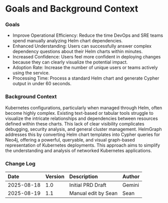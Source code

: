 # Goals and Background Context

### Goals

*   Improve Operational Efficiency: Reduce the time DevOps and SRE teams spend manually analyzing Helm chart
    dependencies.
*   Enhanced Understanding: Users can successfully answer complex dependency questions about their Helm charts within
    minutes.
*   Increased Confidence: Users feel more confident in deploying changes because they can clearly visualize the
    potential impact.
*   Adoption Rate: Increase the number of unique users or teams actively using the service.
*   Processing Time: Process a standard Helm chart and generate Cypher output in under 60 seconds.

### Background Context

Kubernetes configurations, particularly when managed through Helm, often become highly complex. Existing text-based or
tabular tools struggle to visualize the intricate relationships and dependencies between resources defined within these
charts. This lack of clear visibility complicates debugging, security analysis, and general cluster management.
HelmGraph addresses this by converting Helm chart templates into Cypher queries for Neo4j, offering a powerful,
queryable, and visual graph-based representation of Kubernetes deployments. This approach aims to simplify the
understanding and analysis of networked Kubernetes applications.

### Change Log

| Date       | Version | Description         | Author |
|:-----------|:--------|:--------------------|:-------|
| 2025-08-18 | 1.0     | Initial PRD Draft   | Gemini |
| 2025-08-19 | 1.1     | Manual edit by Sean | Sean   |